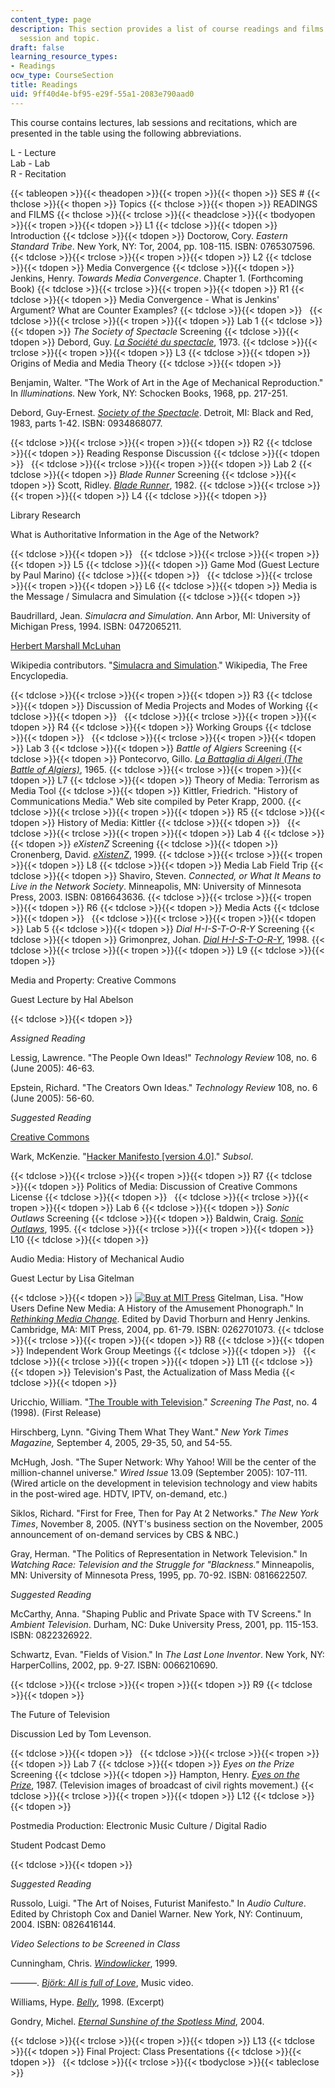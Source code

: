 ```yaml
---
content_type: page
description: This section provides a list of course readings and films organized by
  session and topic.
draft: false
learning_resource_types:
- Readings
ocw_type: CourseSection
title: Readings
uid: 9ff40d4e-bf95-e29f-55a1-2083e790aad0
---
```

This course contains lectures, lab sessions and recitations, which are presented in the table using the following abbreviations.

L - Lecture   
Lab - Lab   
R - Recitation

{{< tableopen >}}{{< theadopen >}}{{< tropen >}}{{< thopen >}}
SES #
{{< thclose >}}{{< thopen >}}
Topics
{{< thclose >}}{{< thopen >}}
READINGS and FILMS
{{< thclose >}}{{< trclose >}}{{< theadclose >}}{{< tbodyopen >}}{{< tropen >}}{{< tdopen >}}
L1
{{< tdclose >}}{{< tdopen >}}
Introduction
{{< tdclose >}}{{< tdopen >}}
Doctorow, Cory. *Eastern Standard Tribe*. New York, NY: Tor, 2004, pp. 108-115. ISBN: 0765307596.
{{< tdclose >}}{{< trclose >}}{{< tropen >}}{{< tdopen >}}
L2
{{< tdclose >}}{{< tdopen >}}
Media Convergence
{{< tdclose >}}{{< tdopen >}}
Jenkins, Henry. *Towards Media Convergence*. Chapter 1. (Forthcoming Book)
{{< tdclose >}}{{< trclose >}}{{< tropen >}}{{< tdopen >}}
R1
{{< tdclose >}}{{< tdopen >}}
Media Convergence - What is Jenkins' Argument? What are Counter Examples?
{{< tdclose >}}{{< tdopen >}}
 
{{< tdclose >}}{{< trclose >}}{{< tropen >}}{{< tdopen >}}
Lab 1
{{< tdclose >}}{{< tdopen >}}
*The Society of Spectacle* Screening
{{< tdclose >}}{{< tdopen >}}
Debord, Guy. [*La Société du spectacle*](http://www.imdb.com/title/tt0070712/), 1973.
{{< tdclose >}}{{< trclose >}}{{< tropen >}}{{< tdopen >}}
L3
{{< tdclose >}}{{< tdopen >}}
Origins of Media and Media Theory
{{< tdclose >}}{{< tdopen >}}

Benjamin, Walter. "The Work of Art in the Age of Mechanical Reproduction." In *Illuminations.* New York, NY: Schocken Books, 1968, pp. 217-251.

Debord, Guy-Ernest. [*Society of the Spectacle*](http://library.nothingness.org/articles/all/en/display/16). Detroit, MI: Black and Red, 1983, parts 1-42. ISBN: 0934868077.

{{< tdclose >}}{{< trclose >}}{{< tropen >}}{{< tdopen >}}
R2
{{< tdclose >}}{{< tdopen >}}
Reading Response Discussion
{{< tdclose >}}{{< tdopen >}}
 
{{< tdclose >}}{{< trclose >}}{{< tropen >}}{{< tdopen >}}
Lab 2
{{< tdclose >}}{{< tdopen >}}
*Blade Runner* Screening
{{< tdclose >}}{{< tdopen >}}
Scott, Ridley. [*Blade Runner*](http://www.imdb.com/title/tt0083658/), 1982.
{{< tdclose >}}{{< trclose >}}{{< tropen >}}{{< tdopen >}}
L4
{{< tdclose >}}{{< tdopen >}}

Library Research

What is Authoritative Information in the Age of the Network?

{{< tdclose >}}{{< tdopen >}}
 
{{< tdclose >}}{{< trclose >}}{{< tropen >}}{{< tdopen >}}
L5
{{< tdclose >}}{{< tdopen >}}
Game Mod (Guest Lecture by Paul Marino)
{{< tdclose >}}{{< tdopen >}}
 
{{< tdclose >}}{{< trclose >}}{{< tropen >}}{{< tdopen >}}
L6
{{< tdclose >}}{{< tdopen >}}
Media is the Message / Simulacra and Simulation
{{< tdclose >}}{{< tdopen >}}

Baudrillard, Jean. *Simulacra and Simulation*. Ann Arbor, MI: University of Michigan Press, 1994. ISBN: 0472065211.

[Herbert Marshall McLuhan](http://marshallmcluhan.com/biography/)

Wikipedia contributors. "[Simulacra and Simulation](https://en.wikipedia.org/wiki/Simulacra_and_Simulation)." Wikipedia, The Free Encyclopedia.

{{< tdclose >}}{{< trclose >}}{{< tropen >}}{{< tdopen >}}
R3
{{< tdclose >}}{{< tdopen >}}
Discussion of Media Projects and Modes of Working
{{< tdclose >}}{{< tdopen >}}
 
{{< tdclose >}}{{< trclose >}}{{< tropen >}}{{< tdopen >}}
R4
{{< tdclose >}}{{< tdopen >}}
Working Groups
{{< tdclose >}}{{< tdopen >}}
 
{{< tdclose >}}{{< trclose >}}{{< tropen >}}{{< tdopen >}}
Lab 3
{{< tdclose >}}{{< tdopen >}}
*Battle of Algiers* Screening
{{< tdclose >}}{{< tdopen >}}
Pontecorvo, Gillo. [*La Battaglia di Algeri (The Battle of Algiers)*](http://www.imdb.com/title/tt0058946/), 1965.
{{< tdclose >}}{{< trclose >}}{{< tropen >}}{{< tdopen >}}
L7
{{< tdclose >}}{{< tdopen >}}
Theory of Media: Terrorism as Media Tool
{{< tdclose >}}{{< tdopen >}}
Kittler, Friedrich. "History of Communications Media." Web site compiled by Peter Krapp, 2000.
{{< tdclose >}}{{< trclose >}}{{< tropen >}}{{< tdopen >}}
R5
{{< tdclose >}}{{< tdopen >}}
History of Media: Kittler
{{< tdclose >}}{{< tdopen >}}
 
{{< tdclose >}}{{< trclose >}}{{< tropen >}}{{< tdopen >}}
Lab 4
{{< tdclose >}}{{< tdopen >}}
*eXistenZ* Screening
{{< tdclose >}}{{< tdopen >}}
Cronenberg, David. [*eXistenZ*](http://www.imdb.com/title/tt0120907/), 1999.
{{< tdclose >}}{{< trclose >}}{{< tropen >}}{{< tdopen >}}
L8
{{< tdclose >}}{{< tdopen >}}
Media Lab Field Trip
{{< tdclose >}}{{< tdopen >}}
Shaviro, Steven. *Connected, or What It Means to Live in the Network Society*. Minneapolis, MN: University of Minnesota Press, 2003. ISBN: 0816643636.
{{< tdclose >}}{{< trclose >}}{{< tropen >}}{{< tdopen >}}
R6
{{< tdclose >}}{{< tdopen >}}
Media Acts
{{< tdclose >}}{{< tdopen >}}
 
{{< tdclose >}}{{< trclose >}}{{< tropen >}}{{< tdopen >}}
Lab 5
{{< tdclose >}}{{< tdopen >}}
*Dial H-I-S-T-O-R-Y* Screening
{{< tdclose >}}{{< tdopen >}}
Grimonprez, Johan. [*Dial H-I-S-T-O-R-Y*](http://www.imdb.com/title/tt0367655/), 1998.
{{< tdclose >}}{{< trclose >}}{{< tropen >}}{{< tdopen >}}
L9
{{< tdclose >}}{{< tdopen >}}

Media and Property: Creative Commons

Guest Lecture by Hal Abelson

{{< tdclose >}}{{< tdopen >}}

*Assigned Reading*

Lessig, Lawrence. "The People Own Ideas!" *Technology Review* 108, no. 6 (June 2005): 46-63.

Epstein, Richard. "The Creators Own Ideas." *Technology Review* 108, no. 6 (June 2005): 56-60.

*Suggested Reading*

[Creative Commons](http://creativecommons.org/)

Wark, McKenzie. "[Hacker Manifesto \[version 4.0\]](http://subsol.c3.hu/subsol_2/contributors0/warktext.html)." *Subsol*.

{{< tdclose >}}{{< trclose >}}{{< tropen >}}{{< tdopen >}}
R7
{{< tdclose >}}{{< tdopen >}}
Politics of Media: Discussion of Creative Commons License
{{< tdclose >}}{{< tdopen >}}
 
{{< tdclose >}}{{< trclose >}}{{< tropen >}}{{< tdopen >}}
Lab 6
{{< tdclose >}}{{< tdopen >}}
*Sonic Outlaws* Screening
{{< tdclose >}}{{< tdopen >}}
Baldwin, Craig. [*Sonic Outlaws*](http://imdb.com/title/tt0114500/), 1995.
{{< tdclose >}}{{< trclose >}}{{< tropen >}}{{< tdopen >}}
L10
{{< tdclose >}}{{< tdopen >}}

Audio Media: History of Mechanical Audio

Guest Lectur by Lisa Gitelman

{{< tdclose >}}{{< tdopen >}}
[![Buy at MIT Press](/images/mp_logo.gif)](https://mitpress.mit.edu/books/rethinking-media-change) Gitelman, Lisa. "How Users Define New Media: A History of the Amusement Phonograph." In [*Rethinking Media Change*](https://mitpress.mit.edu/books/rethinking-media-change). Edited by David Thorburn and Henry Jenkins. Cambridge, MA: MIT Press, 2004, pp. 61-79. ISBN: 0262701073.
{{< tdclose >}}{{< trclose >}}{{< tropen >}}{{< tdopen >}}
R8
{{< tdclose >}}{{< tdopen >}}
Independent Work Group Meetings
{{< tdclose >}}{{< tdopen >}}
 
{{< tdclose >}}{{< trclose >}}{{< tropen >}}{{< tdopen >}}
L11
{{< tdclose >}}{{< tdopen >}}
Television's Past, the Actualization of Mass Media
{{< tdclose >}}{{< tdopen >}}

Uricchio, William. "[The Trouble with Television](http://tlweb.latrobe.edu.au/humanities/screeningthepast/firstrelease/fir998/WUfr4b.htm)." *Screening The Past*, no. 4 (1998). (First Release)

Hirschberg, Lynn. "Giving Them What They Want." *New York Times Magazine,* September 4, 2005, 29-35, 50, and 54-55.

McHugh, Josh. "The Super Network: Why Yahoo! Will be the center of the million-channel universe." *Wired Issue* 13.09 (September 2005): 107-111. (Wired article on the development in television technology and view habits in the post-wired age. HDTV, IPTV, on-demand, etc.)

Siklos, Richard. "First for Free, Then for Pay At 2 Networks." *The New York Times*, November 8, 2005. (NYT's business section on the November, 2005 announcement of on-demand services by CBS & NBC.)

Gray, Herman. "The Politics of Representation in Network Television." In *Watching Race: Television and the Struggle for "Blackness."* Minneapolis, MN: University of Minnesota Press, 1995, pp. 70-92. ISBN: 0816622507.

*Suggested Reading*

McCarthy, Anna. "Shaping Public and Private Space with TV Screens." In *Ambient Television*. Durham, NC: Duke University Press, 2001, pp. 115-153. ISBN: 0822326922.

Schwartz, Evan. "Fields of Vision." In *The Last Lone Inventor*. New York, NY: HarperCollins, 2002, pp. 9-27. ISBN: 0066210690.

{{< tdclose >}}{{< trclose >}}{{< tropen >}}{{< tdopen >}}
R9
{{< tdclose >}}{{< tdopen >}}

The Future of Television

Discussion Led by Tom Levenson.

{{< tdclose >}}{{< tdopen >}}
 
{{< tdclose >}}{{< trclose >}}{{< tropen >}}{{< tdopen >}}
Lab 7
{{< tdclose >}}{{< tdopen >}}
*Eyes on the Prize* Screening
{{< tdclose >}}{{< tdopen >}}
Hampton, Henry. [*Eyes on the Prize*](http://imdb.com/title/tt0092999/), 1987. (Television images of broadcast of civil rights movement.)
{{< tdclose >}}{{< trclose >}}{{< tropen >}}{{< tdopen >}}
L12
{{< tdclose >}}{{< tdopen >}}

Postmedia Production: Electronic Music Culture / Digital Radio

Student Podcast Demo

{{< tdclose >}}{{< tdopen >}}

*Suggested Reading*

Russolo, Luigi. "The Art of Noises, Futurist Manifesto." In *Audio Culture*. Edited by Christoph Cox and Daniel Warner. New York, NY: Continuum, 2004. ISBN: 0826416144.

*Video Selections to be Screened in Class*

Cunningham, Chris. [*Windowlicker*](http://www.dailymotion.com/video/xkzwi_chris-cunningham-windowlicker), 1999.

———. [*Björk: All is full of Love*](http://www.contactmusic.com/pages/bjorkx13x12x02), Music video.

Williams, Hype. [*Belly*](http://imdb.com/title/tt0158493/), 1998. (Excerpt)

Gondry, Michel. [*Eternal Sunshine of the Spotless Mind*](http://www.imdb.com/title/tt0338013/), 2004.

{{< tdclose >}}{{< trclose >}}{{< tropen >}}{{< tdopen >}}
L13
{{< tdclose >}}{{< tdopen >}}
Final Project: Class Presentations
{{< tdclose >}}{{< tdopen >}}
 
{{< tdclose >}}{{< trclose >}}{{< tbodyclose >}}{{< tableclose >}}